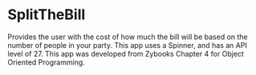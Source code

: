 # SplitTheBill
Provides the user with the cost of how much the bill will be based on the number of people in your party. 
This app uses a Spinner, and has an API level of 27.
This app was developed from Zybooks Chapter 4 for Object Oriented Programming.

